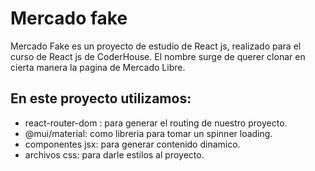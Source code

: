 # Mercado fake

Mercado Fake es un proyecto de estudio de React js, realizado para el curso de React js de CoderHouse.
El nombre surge de querer clonar en cierta manera la pagina de Mercado Libre.

## En este proyecto utilizamos:

- react-router-dom : para generar el routing de nuestro proyecto.
- @mui/material: como libreria para tomar un spinner loading.
- componentes jsx: para generar contenido dinamico.
- archivos css: para darle estilos al proyecto.
